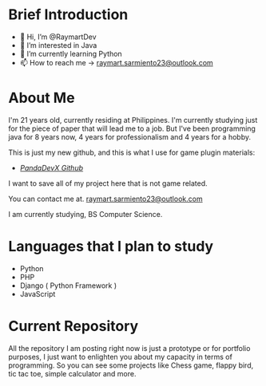 # Brief Introduction

- 👋 Hi, I’m @RaymartDev
- 👀 I’m interested in Java
- 🌱 I’m currently learning Python
- 📫 How to reach me -> raymart.sarmiento23@outlook.com


# About Me

I'm 21 years old, currently residing at Philippines. I'm currently studying just for the piece of paper that will lead me to a job. But I've been programming java for 8 years now, 4 years for professionalism and 4 years for a hobby.

This is just my new github, and this is what I use for game plugin materials:
* [_PandaDevX Github_](https://github.com/PandaDevX)

I want to save all of my project here that is not game related.

You can contact me at. raymart.sarmiento23@outlook.com

I am currently studying, BS Computer Science.

# Languages that I plan to study

* Python
* PHP
* Django ( Python Framework )
* JavaScript

# Current Repository

All the repository I am posting right now is just a prototype or for portfolio purposes, I just want to enlighten you about my capacity in terms of programming.
So you can see some projects like Chess game, flappy bird, tic tac toe, simple calculator and more.
